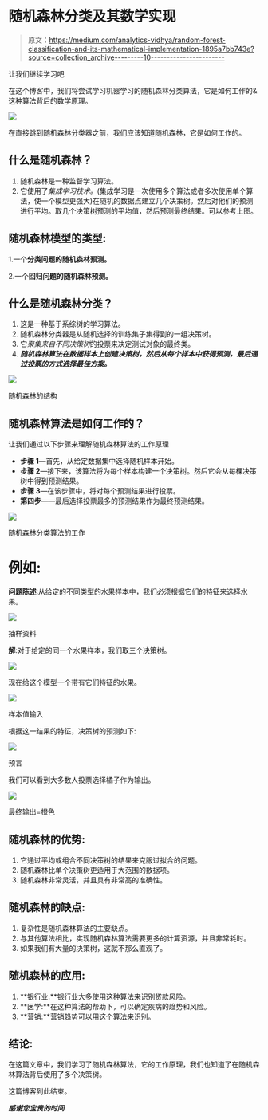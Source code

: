 # 随机森林分类及其数学实现

> 原文：<https://medium.com/analytics-vidhya/random-forest-classification-and-its-mathematical-implementation-1895a7bb743e?source=collection_archive---------10----------------------->

让我们继续学习吧

在这个博客中，我们将尝试学习机器学习的随机森林分类算法，它是如何工作的&这种算法背后的数学原理。

![](img/cfc55094345265a1999da9891dd3fb06.png)

在直接跳到随机森林分类器之前，我们应该知道随机森林，它是如何工作的。

## **什么是随机森林？**

1.  随机森林是一种监督学习算法。
2.  它使用了*集成学习技术。*(集成学习是一次使用多个算法或者多次使用单个算法，使一个模型更强大)在随机的数据点建立几个决策树。然后对他们的预测进行平均。取几个决策树预测的平均值，然后预测最终结果。可以参考上图。

## 随机森林模型的类型:

1.一个**分类问题的随机森林预测。**

2.一个**回归问题的随机森林预测。**

## 什么是随机森林分类？

1.  这是一种基于系综树的学习算法。
2.  随机森林分类器是从随机选择的训练集子集得到的一组决策树。
3.  它*聚集来自不同决策树*的投票来决定测试对象的最终类。
4.  ***随机森林算法在数据样本上创建决策树，然后从每个样本中获得预测，最后通过投票的方式选择最佳方案。***

![](img/25efd3582b12778b6374c3b2bee891e0.png)

随机森林的结构

## 随机森林算法是如何工作的？

让我们通过以下步骤来理解随机森林算法的工作原理

*   **步骤 1**—首先，从给定数据集中选择随机样本开始。
*   **步骤 2**—接下来，该算法将为每个样本构建一个决策树。然后它会从每棵决策树中得到预测结果。
*   **步骤 3**—在该步骤中，将对每个预测结果进行投票。
*   **第四步**——最后选择投票最多的预测结果作为最终预测结果。

![](img/d7ee26d2d31eade7dc86bf796d9ce6c8.png)

随机森林分类算法的工作

# **例如:**

**问题陈述**:从给定的不同类型的水果样本中，我们必须根据它们的特征来选择水果。

![](img/6d44cd0a110140d211008b102a195b12.png)

抽样资料

**解**:对于给定的同一个水果样本，我们取三个决策树。

![](img/71e720dc9fc35d077e75a53a1b536e84.png)

现在给这个模型一个带有它们特征的水果。

![](img/423ccd5df8b561ffcf44d4177a1bc3bf.png)

样本值输入

根据这一结果的特征，决策树的预测如下:

![](img/6d94c77ce660103196437c03e6fb7513.png)

预言

我们可以看到大多数人投票选择橘子作为输出。

![](img/b59b4900d9dac858e212b20f4406df47.png)

最终输出=橙色

## 随机森林的优势:

1.  它通过平均或组合不同决策树的结果来克服过拟合的问题。
2.  随机森林比单个决策树更适用于大范围的数据项。
3.  随机森林非常灵活，并且具有非常高的准确性。

## 随机森林的缺点:

1.  复杂性是随机森林算法的主要缺点。
2.  与其他算法相比，实现随机森林算法需要更多的计算资源，并且非常耗时。
3.  如果我们有大量的决策树，这就不那么直观了。

## 随机森林的应用:

1.  **银行业:**银行业大多使用这种算法来识别贷款风险。
2.  **医学:**在这种算法的帮助下，可以确定疾病的趋势和风险。
3.  **营销:**营销趋势可以用这个算法来识别。

## **结论:**

在这篇文章中，我们学习了随机森林算法，它的工作原理，我们也知道了在随机森林算法背后使用了多个决策树。

这篇博客到此结束。

***感谢您宝贵的时间***